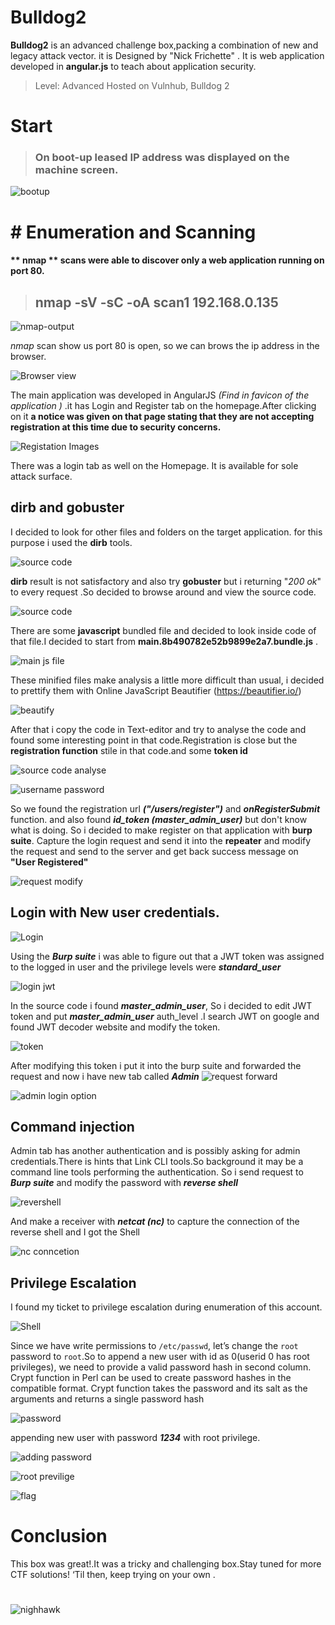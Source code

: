 # Bulldog2

**Bulldog2** is an advanced challenge box,packing a combination of new and legacy attack vector. it is Designed by "Nick Frichette" . It is web application  developed in **angular.js**  to teach about application security.
> Level: Advanced 
>Hosted on Vulnhub, Bulldog 2

# Start 
>### On boot-up leased IP address was displayed on the machine screen.

![bootup](https://i.ibb.co/RT1dwQV/Screenshot-at-2019-12-20-05-07-24.png)


# # Enumeration and Scanning
 #### ** nmap ** scans were able to discover only a web application running on port 80.

>## nmap -sV -sC -oA scan1 192.168.0.135


![nmap-output](https://i.ibb.co/jTqGjJn/bulldog-nmap.png)

*nmap* scan show us  port 80 is open, so we can brows the ip address in the browser.

![Browser view](https://i.ibb.co/Y25kBqX/bulldog-web-View.png)


The main application was developed in AngularJS  _(Find in favicon of the application )_ .it has Login and Register tab on the homepage.After clicking on it **a notice was given on that page stating that they are not accepting registration at this time due to security concerns.** 

![Registation Images](https://i.ibb.co/FVB7bfh/bulldogrege-view.png)

There was a login tab as well on the Homepage. It is available for sole attack surface.

##  dirb and gobuster 

I decided to look for other files and folders on the target application. for this purpose i used the **dirb** tools.

![source code](https://i.ibb.co/DGW5HBS/durb-screen-short.png)

**dirb** result is not satisfactory and  also try **gobuster** but i returning  "*200 ok*"  to every request .So  decided to browse around and view the source code.

![source code](https://i.ibb.co/drcnKCg/page-source-code.png)

There are some  **javascript** bundled file and decided to look inside code of that file.I decided to start from  **main.8b490782e52b9899e2a7.bundle.js** .

![main js file](https://i.ibb.co/X5gVJbH/source-code.png)

These minified files make analysis a little more difficult than usual, i decided to prettify them with Online JavaScript Beautifier (https://beautifier.io/)

![beautify](https://i.ibb.co/KqY32cG/buitefier-onlein.png)

After that i copy the code in Text-editor and try to analyse  the code and found some interesting point in that code.Registration is close but the **registration function** stile in that code.and some **token id**
 
 ![source code analyse](https://i.ibb.co/fMnTZch/registationlink.png)

![username password](https://i.ibb.co/XDhj83j/reg-username-pass.png)


So we found the registration url ***("/users/register")*** and ***onRegisterSubmit*** function. and also found ***id_token (master_admin_user)*** but don't know what is doing. So i decided to make register on that application with **burp suite**. Capture the login request and send it into the **repeater** and modify the request and send to the server and get back success message on **"User Registered"**

![request modify](https://i.ibb.co/ygPxHNx/reg-uscess.png)

##  Login with New user credentials.
![Login](https://i.ibb.co/44C1w5Y/loginsucess.png)

Using the ***Burp suite*** i was able to figure out that a JWT token was assigned to the logged in user and the privilege levels were ***standard_user***

![login jwt](https://i.ibb.co/QQ8cZc8/jwt-token.png)


In the source code i found ***master_admin_user***, So i decided to edit JWT token and put ***master_admin_user*** auth_level .I search JWT on google and found JWT decoder website and modify the token.

![token](https://i.ibb.co/SP45wLb/jwt-token-encode.png)

After modifying this token i put it into the burp suite and forwarded the request and now i have new tab called 
***Admin***
![request forward](https://i.ibb.co/8mPGFYZ/now-admin.png)


![admin login option](https://i.ibb.co/6PQdXf1/Cheese-Mon-23-Dec19-14-48.png)

## Command injection
Admin tab has another authentication and is possibly asking for admin credentials.There is hints that Link CLI tools.So background it may be a command line tools performing the authentication. So i send request to ***Burp suite*** and modify the password with ***reverse shell***

![revershell](https://i.ibb.co/bFQ3kWr/shell.png)

And make a receiver with ***netcat (nc)*** to capture the connection of the reverse shell and I got the Shell

![nc conncetion](https://i.ibb.co/x7Jz3zx/shello-we-get.png)




## Privilege Escalation

I found my ticket to privilege escalation during enumeration of this account.

![Shell](https://i.ibb.co/Mpc2h2b/Screenshot-at-2019-12-23-12-46-29.png)

Since we have write permissions to `/etc/passwd`, let’s change the `root` password to `root`.So to append a new user with id as 0(userid 0 has root privileges), we need to provide a valid password hash in second column. Crypt function in Perl can be used to create password hashes in the compatible format. Crypt function takes the password and its salt as the arguments and returns a single password hash

![password](https://i.ibb.co/ww70ZKH/password.png)

appending new user with password ***1234*** with root privilege.

![adding password](https://i.ibb.co/YbjFKpC/passowes-add.png)

![root previlige](https://i.ibb.co/6gCZFrZ/root-user.png)

![flag](https://i.ibb.co/WDvn8PX/flag.png)

# Conclusion
This box was great!.It was a tricky and challenging box.Stay tuned for more CTF solutions! ‘Til then, keep trying on your own .

#


![nighhawk](https://i.ibb.co/L1zjzrc/from222.png)

#
